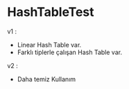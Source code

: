 # HashTableTest

v1 :
- Linear Hash Table var.
- Farklı tiplerle çalışan Hash Table var.

v2 :
- Daha temiz Kullanım
